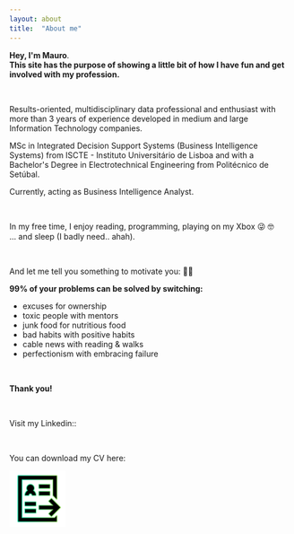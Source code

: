 ```yaml
---
layout: about
title:  "About me"
---
```

<script src="https://platform.linkedin.com/badges/js/profile.js" async defer type="text/javascript"></script>

**Hey, I'm Mauro**. <br>
**This site has the purpose of showing a little bit of how I have fun and get involved with my profession.**

&ensp;

Results-oriented, multidisciplinary data professional and enthusiast with more than 3 years of experience developed in medium and large Information Technology companies. 

MSc in Integrated Decision Support Systems (Business Intelligence Systems) from ISCTE - Instituto Universitário de Lisboa and with a Bachelor's Degree in Electrotechnical Engineering from Politécnico de Setúbal.

Currently, acting as Business Intelligence Analyst.

&ensp;

In my free time, I enjoy reading, programming, playing on my Xbox 😜 🤓  <br>
... and sleep (I badly need.. ahah).

&ensp;


And let me tell you something to motivate you: 🙏🏽

**99% of your problems can be solved by switching:**

- excuses for ownership <br>
- toxic people with mentors <br>
- junk food for nutritious food <br>
- bad habits with positive habits <br>
- cable news with reading & walks <br>
- perfectionism with embracing failure <br>


&ensp;

**Thank you!**

&ensp;

<p>Visit my Linkedin::</p>

<div class="badge-base LI-profile-badge" data-locale="pt_BR" data-size="medium" data-theme="dark" data-type="VERTICAL" data-vanity="maurocardoso94" data-version="v1"><a class="badge-base__link LI-simple-link" href="https://pt.linkedin.com/in/maurocardoso94?trk=profile-badge"></a></div>

&ensp;
              
<p>You can download my CV here:</p>

<a href="/assets/resume.pdf" download>
  <img src="/assets/cv.png" alt="MauroResume" width="100" height="100">
</a>

<h1 id="posts-label"></h1>

